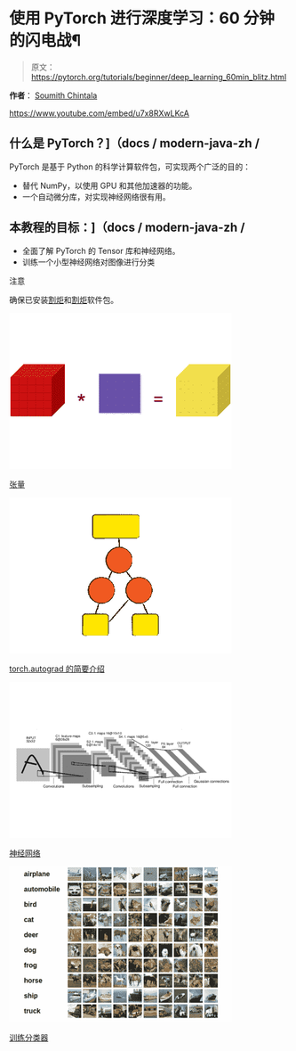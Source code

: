 # 使用 PyTorch 进行深度学习：60 分钟的闪电战¶

> 原文：<https://pytorch.org/tutorials/beginner/deep_learning_60min_blitz.html>

**作者**： [Soumith Chintala](http://soumith.ch)

<https://www.youtube.com/embed/u7x8RXwLKcA>

## 什么是 PyTorch？]（docs / modern-java-zh /

PyTorch 是基于 Python 的科学计算软件包，可实现两个广泛的目的：

*   替代 NumPy，以使用 GPU 和其他加速器的功能。
*   一个自动微分库，对实现神经网络很有用。

## 本教程的目标：]（docs / modern-java-zh /

*   全面了解 PyTorch 的 Tensor 库和神经网络。
*   训练一个小型神经网络对图像进行分类

注意

确保已安装[割炬](https://github.com/pytorch/pytorch)和[割炬](https://github.com/pytorch/vision)软件包。

![../_img/tensor_illustration_flat.png](img/0c7a402331744a44f5e17575b1607904.png)

[张量](blitz/tensor_tutorial.html#sphx-glr-beginner-blitz-tensor-tutorial-py)

![../_img/autodiff.png](img/0a7a97c39d6dfc0e08d2701eb7a49231.png)

[torch.autograd 的简要介绍](blitz/autograd_tutorial.html#sphx-glr-beginner-blitz-autograd-tutorial-py)

![../_img/mnist1.png](img/be60e8e1f4baa0de87cf9d37c5325525.png)

[神经网络](blitz/neural_networks_tutorial.html#sphx-glr-beginner-blitz-neural-networks-tutorial-py)

![../_img/cifar101.png](img/7a28f697e6bab9f3d9b1e8da4a5a5249.png)

[训练分类器](blitz/cifar10_tutorial.html#sphx-glr-beginner-blitz-cifar10-tutorial-py)